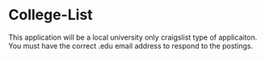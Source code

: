 # College-List

This application will be a local university only craigslist type of applicaiton.  You must have the correct .edu email address to respond to the postings.
